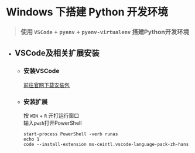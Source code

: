 # Windows 下搭建 Python 开发环境
> ### 使用 ```VSCode``` + ```pyenv``` + ```pyenv-virtualenv``` 搭建Python开发环境
- ## VSCode及相关扩展安装
  - ### 安装VSCode
    [前往官网下载安装包](https://code.visualstudio.com/)  
  - ### 安装扩展
    按 ```WIN``` + ```R``` 开打运行窗口  
    输入``pwsh``打开PowerShell
    ```
    start-process PowerShell -verb runas
    echo 1
    code --install-extension ms-ceintl.vscode-language-pack-zh-hans
    ```
